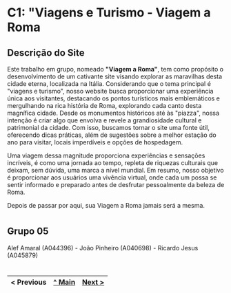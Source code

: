 # C1: "Viagens e Turismo - Viagem a Roma

## Descrição do Site

Este trabalho em grupo, nomeado **"Viagem a Roma"**, tem como propósito o desenvolvimento de um cativante site visando explorar as maravilhas desta cidade eterna, localizada na Itália. Considerando que o tema principal é "viagens e turismo", nosso website busca proporcionar uma experiência única aos visitantes, destacando os pontos turísticos mais emblemáticos e mergulhando na rica história de Roma, explorando cada canto desta magnífica cidade. Desde os monumentos históricos até às "piazza", nossa intenção é criar algo que envolva e revele a grandiosidade cultural e patrimonial da cidade. Com isso, buscamos tornar o site uma fonte útil, oferecendo dicas práticas, além de sugestões sobre a melhor estação do ano para visitar, locais imperdíveis e opções de hospedagem.

Uma viagem dessa magnitude proporciona experiências e sensações incríveis, é como uma jornada ao tempo, repleta de riquezas culturais que deixam, sem dúvida, uma marca a nível mundial. Em resumo, nosso objetivo é proporcionar aos usuários uma vivência virtual, onde cada um possa se sentir informado e preparado antes de desfrutar pessoalmente da beleza de Roma.

Depois de passar por aqui, sua Viagem a Roma jamais será a mesma.

#

## Grupo 05

Alef Amaral (A044396) - João Pinheiro (A040698) - Ricardo Jesus (A045879)

#

< Previous | [^ Main](../../../) | [Next >](c2.md)
:--- | :---: | ---: 
